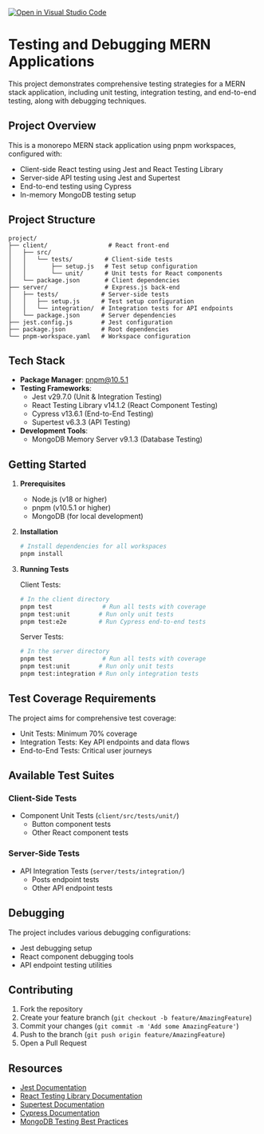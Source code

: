 [![Open in Visual Studio Code](https://classroom.github.com/assets/open-in-vscode-2e0aaae1b6195c2367325f4f02e2d04e9abb55f0b24a779b69b11b9e10269abc.svg)](https://classroom.github.com/online_ide?assignment_repo_id=19976284&assignment_repo_type=AssignmentRepo)
# Testing and Debugging MERN Applications

This project demonstrates comprehensive testing strategies for a MERN stack application, including unit testing, integration testing, and end-to-end testing, along with debugging techniques.

## Project Overview

This is a monorepo MERN stack application using pnpm workspaces, configured with:
- Client-side React testing using Jest and React Testing Library
- Server-side API testing using Jest and Supertest
- End-to-end testing using Cypress
- In-memory MongoDB testing setup

## Project Structure

```
project/
├── client/                 # React front-end
│   ├── src/               
│   │   └── tests/         # Client-side tests
│   │       ├── setup.js   # Test setup configuration
│   │       └── unit/      # Unit tests for React components
│   └── package.json       # Client dependencies
├── server/                # Express.js back-end
│   ├── tests/            # Server-side tests
│   │   ├── setup.js      # Test setup configuration
│   │   └── integration/  # Integration tests for API endpoints
│   └── package.json      # Server dependencies
├── jest.config.js        # Jest configuration
├── package.json          # Root dependencies
└── pnpm-workspace.yaml   # Workspace configuration
```

## Tech Stack

- **Package Manager**: pnpm@10.5.1
- **Testing Frameworks**:
  - Jest v29.7.0 (Unit & Integration Testing)
  - React Testing Library v14.1.2 (React Component Testing)
  - Cypress v13.6.1 (End-to-End Testing)
  - Supertest v6.3.3 (API Testing)
- **Development Tools**:
  - MongoDB Memory Server v9.1.3 (Database Testing)

## Getting Started

1. **Prerequisites**
   - Node.js (v18 or higher)
   - pnpm (v10.5.1 or higher)
   - MongoDB (for local development)

2. **Installation**
   ```bash
   # Install dependencies for all workspaces
   pnpm install
   ```

3. **Running Tests**

   Client Tests:
   ```bash
   # In the client directory
   pnpm test              # Run all tests with coverage
   pnpm test:unit        # Run only unit tests
   pnpm test:e2e         # Run Cypress end-to-end tests
   ```

   Server Tests:
   ```bash
   # In the server directory
   pnpm test              # Run all tests with coverage
   pnpm test:unit        # Run only unit tests
   pnpm test:integration # Run only integration tests
   ```

## Test Coverage Requirements

The project aims for comprehensive test coverage:
- Unit Tests: Minimum 70% coverage
- Integration Tests: Key API endpoints and data flows
- End-to-End Tests: Critical user journeys

## Available Test Suites

### Client-Side Tests
- Component Unit Tests (`client/src/tests/unit/`)
  - Button component tests
  - Other React component tests

### Server-Side Tests
- API Integration Tests (`server/tests/integration/`)
  - Posts endpoint tests
  - Other API endpoint tests

## Debugging

The project includes various debugging configurations:
- Jest debugging setup
- React component debugging tools
- API endpoint testing utilities

## Contributing

1. Fork the repository
2. Create your feature branch (`git checkout -b feature/AmazingFeature`)
3. Commit your changes (`git commit -m 'Add some AmazingFeature'`)
4. Push to the branch (`git push origin feature/AmazingFeature`)
5. Open a Pull Request

## Resources

- [Jest Documentation](https://jestjs.io/docs/getting-started)
- [React Testing Library Documentation](https://testing-library.com/docs/react-testing-library/intro/)
- [Supertest Documentation](https://github.com/visionmedia/supertest)
- [Cypress Documentation](https://docs.cypress.io/)
- [MongoDB Testing Best Practices](https://www.mongodb.com/blog/post/mongodb-testing-best-practices) 